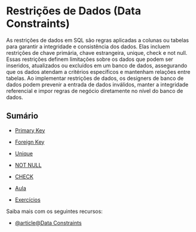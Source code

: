 # Restrições de Dados (Data Constraints)

As restrições de dados em SQL são regras aplicadas a colunas ou tabelas para garantir a integridade e consistência dos dados. Elas incluem restrições de chave primária, chave estrangeira, unique, check e not null. Essas restrições definem limitações sobre os dados que podem ser inseridos, atualizados ou excluídos em um banco de dados, assegurando que os dados atendam a critérios específicos e mantenham relações entre tabelas. Ao implementar restrições de dados, os designers de banco de dados podem prevenir a entrada de dados inválidos, manter a integridade referencial e impor regras de negócio diretamente no nível do banco de dados.

## Sumário
- [Primary Key](./primary-key/README.md)
- [Foreign Key](./foreign-key/README.md)
- [Unique](./unique/README.md)
- [NOT NULL](./not-null/README.md)
- [CHECK](./check/README.md)

- [Aula](./aula/README.md)
- [Exercícios](./exercicios/README.md)

Saiba mais com os seguintes recursos:

- [@article@Data Constraints](https://www.w3schools.com/sql/sql_constraints.asp)